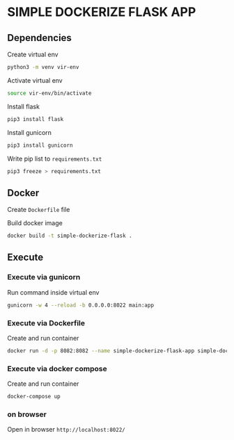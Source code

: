 # SIMPLE DOCKERIZE FLASK APP

## Dependencies

Create virtual env
```sh
python3 -m venv vir-env
```

Activate virtual env
```sh
source vir-env/bin/activate
```

Install flask
```sh
pip3 install flask
```

Install gunicorn
```sh
pip3 install gunicorn
```

Write pip list to `requirements.txt`
```sh
pip3 freeze > requirements.txt
```

## Docker

Create `Dockerfile` file

Build docker image
```sh
docker build -t simple-dockerize-flask .
```

## Execute

### Execute via gunicorn

Run command inside virtual env

```sh
gunicorn -w 4 --reload -b 0.0.0.0:8022 main:app
```

### Execute via Dockerfile

Create and run container
```sh
docker run -d -p 8082:8082 --name simple-dockerize-flask-app simple-dockerize-flask
```

### Execute via docker compose

Create and run container
```sh
docker-compose up
```

### on browser

Open in browser `http://localhost:8022/`